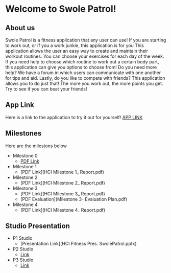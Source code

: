 # Welcome to Swole Patrol!

## About us
Swole Patrol is a fitness application that any user can use! If you are starting to work out, or if you a work junkie, this application is for you
This application allows the user an easy way to create and maintain their workout routines. You can choose your exercises for each day of the week.
If you need help to choose which routine to work out a certain body part, this application can give you options to choose from! Do you need more help? 
We have a forum in which users can communicate with one another for tips and aid. Lastly, do you like to compete with friends? This application
allows you to do just that! The more you work out, the more points you get. Try to see if you can beat your friends!

## App Link
Here is a link to the application to try it out for yourself!
[APP LINK](https://xd.adobe.com/view/39d4079c-bd87-40a3-6ff7-857e5f4c68e6-4fe5/?fullscreen&hints=off)

## Milestones
Here are the milestons below
* Milestone 0
	* [PDF Link](Milestone0_Swole.pdf)
* Milestone 1
	* [PDF Link](HCI Milestone 1_ Report.pdf)
* Milestone 2
	* [PDF Link](HCI Milestone 2_ Report.pdf)
* Milestone 3
	* [PDF Link](HCI Milestone 3_ Report.pdf)
	* [PDF Evaluation](Milestone 3- Evaluation Plan.pdf)
* Milestone 4
	* [PDF Link](HCI Milestone 4_ Report.pdf)
	
## Studio Presentation

* P1 Studio
	* [Presentation Link](HCI Fitness Pres. SwolePatrol.pptx)
* P2 Studio
	* [Link](http://www.github.com)
* P3 Studio
	* [Link](https://xd.adobe.com/view/39d4079c-bd87-40a3-6ff7-857e5f4c68e6-4fe5/?fullscreen&hints=off)